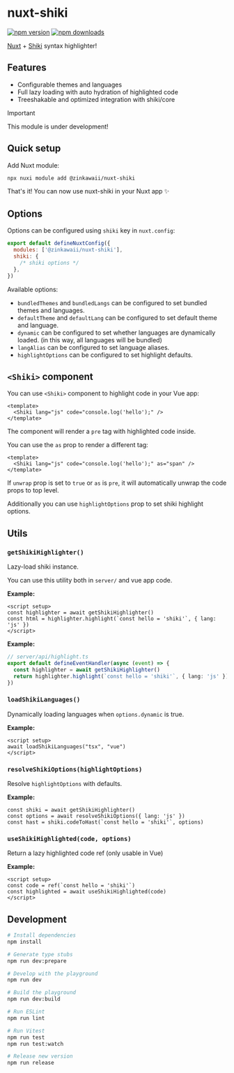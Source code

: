 # nuxt-shiki

<!-- automd:badges -->

[![npm version](https://img.shields.io/npm/v/@zinkawaii/nuxt-shiki)](https://npmjs.com/package/@zinkawaii/nuxt-shiki)
[![npm downloads](https://img.shields.io/npm/dm/@zinkawaii/nuxt-shiki)](https://npmjs.com/package/@zinkawaii/nuxt-shiki)

<!-- /automd -->

[Nuxt](https://nuxt.com/) + [Shiki](https://shiki.style/) syntax highlighter!

## Features

- Configurable themes and languages
- Full lazy loading with auto hydration of highlighted code
- Treeshakable and optimized integration with shiki/core

> [!IMPORTANT]
> This module is under development!

## Quick setup

Add Nuxt module:

```bash
npx nuxi module add @zinkawaii/nuxt-shiki
```

That's it! You can now use nuxt-shiki in your Nuxt app ✨

## Options

Options can be configured using `shiki` key in `nuxt.config`:

```js
export default defineNuxtConfig({
  modules: ['@zinkawaii/nuxt-shiki'],
  shiki: {
    /* shiki options */
  },
})
```

Available options:

- `bundledThemes` and `bundledLangs` can be configured to set bundled themes and languages.
- `defaultTheme` and `defaultLang` can be configured to set default theme and language.
- `dynamic` can be configured to set whether languages are dynamically loaded. (in this way, all languages will be bundled)
- `langAlias` can be configured to set language aliases.
- `highlightOptions` can be configured to set highlight defaults.

## `<Shiki>` component

You can use `<Shiki>` component to highlight code in your Vue app:

```vue
<template>
  <Shiki lang="js" code="console.log('hello');" />
</template>
```

The component will render a `pre` tag with highlighted code inside.

You can use the `as` prop to render a different tag:

```vue
<template>
  <Shiki lang="js" code="console.log('hello');" as="span" />
</template>
```

If `unwrap` prop is set to `true` or `as` is `pre`, it will automatically unwrap the code props to top level.

Additionally you can use `highlightOptions` prop to set shiki highlight options.

## Utils

<!-- automd:jsdocs src=./src/runtime/utils -->

### `getShikiHighlighter()`

Lazy-load shiki instance.

You can use this utility both in `server/` and vue app code.

**Example:**

```vue
<script setup>
const highlighter = await getShikiHighlighter()
const html = highlighter.highlight(`const hello = 'shiki'`, { lang: 'js' })
</script>
```

**Example:**

```ts
// server/api/highlight.ts
export default defineEventHandler(async (event) => {
  const highlighter = await getShikiHighlighter()
  return highlighter.highlight(`const hello = 'shiki'`, { lang: 'js' })
})
```

### `loadShikiLanguages()`

Dynamically loading languages when `options.dynamic` is true.

**Example:**

```vue
<script setup>
await loadShikiLanguages("tsx", "vue")
</script>
```

### `resolveShikiOptions(highlightOptions)`

Resolve `highlightOptions` with defaults.

**Example:**

```
const shiki = await getShikiHighlighter()
const options = await resolveShikiOptions({ lang: 'js' })
const hast = shiki.codeToHast(`const hello = 'shiki'`, options)
```

### `useShikiHighlighted(code, options)`

Return a lazy highlighted code ref (only usable in Vue)

**Example:**

```vue
<script setup>
const code = ref(`const hello = 'shiki'`)
const highlighted = await useShikiHighlighted(code)
</script>
```

<!-- /automd -->

## Development

```bash
# Install dependencies
npm install

# Generate type stubs
npm run dev:prepare

# Develop with the playground
npm run dev

# Build the playground
npm run dev:build

# Run ESLint
npm run lint

# Run Vitest
npm run test
npm run test:watch

# Release new version
npm run release
```
